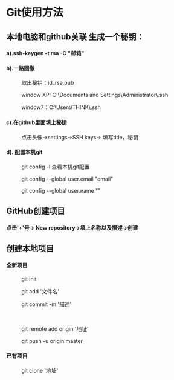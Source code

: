 # Git使用方法
<h2>本地电脑和github关联 生成一个秘钥：</h2>
<dl>
	<h4>a).ssh-keygen -t rsa -C "邮箱"</h4>
	<h4>b).一路回撤</h4>
	<dd>
		<p>取出秘钥：id_rsa.pub</p>
		<p>window XP:  C:\Documents and Settings\Administrator\.ssh</p>
		<p>window7：C:\Users\THINK\.ssh</p>
	</dd>
	<h4>c).在github里面填上秘钥</h4>
	<dd>
		<p>点击头像->settings->SSH keys-> 填写title，秘钥</p>
	</dd>
	<h4>d). 配置本机git</h4>
	<dd>
		<p>git config -l 查看本机git配置</p>
		<p>git config --global user.email "email"</p>
		<p>git config --global user.name ""</p>
	</dd>
</dl>
<h2>GitHub创建项目</h2>
<dl>
	<h4>点击'+'号-> New repository->填上名称以及描述->创建</h4>
</dl>
<h2>创建本地项目</h2>
<dl>
	<h4>全新项目</h4>
	<dd>
		<p>git init
		<p>git add '文件名'</p>
		<p>git commit -m '描述'</p>
        	<p>git remote add origin '地址'</p>
        	<p>git push -u origin master</p>
	</dd>	
	<h4>已有项目</h4>	
	<dd>
		<p>git clone '地址'</p>
	</dd>	
	
</dl>




